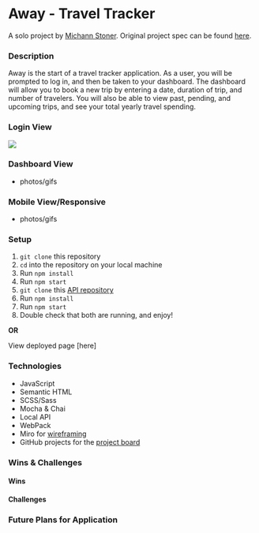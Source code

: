 # Away - Travel Tracker
A solo project by [Michann Stoner](https://github.com/michannstoner). Original project spec can be found [here](https://frontend.turing.edu/projects/travel-tracker.html).

### Description
Away is the start of a travel tracker application. As a user, you will be prompted to log in, and then be taken to your dashboard. The dashboard will allow you to book a new trip by entering a date, duration of trip, and number of travelers. You will also be able to view past, pending, and upcoming trips, and see your total yearly travel spending. 



### Login View 
![](https://media.giphy.com/media/tR8lV4g0bgLiUJa3iU/giphy.gif)

### Dashboard View 
- photos/gifs

### Mobile View/Responsive 
- photos/gifs 

### Setup 
1. `git clone` this repository
2. `cd` into the repository on your local machine
3. Run `npm install` 
4. Run `npm start`
5. `git clone` this [API repository](https://github.com/turingschool-examples/travel-tracker-api)
6. Run `npm install`
7. Run `npm start`
8. Double check that both are running, and enjoy!

**OR**

View deployed page [here]


### Technologies 
- JavaScript
- Semantic HTML 
- SCSS/Sass
- Mocha & Chai
- Local API
- WebPack
- Miro for [wireframing](https://miro.com/app/board/o9J_lNdlWV8=/)
- GitHub projects for the [project board](https://github.com/michannstoner/travel-tracker/projects/1)

### Wins & Challenges 

#### Wins 


#### Challenges 


### Future Plans for Application





